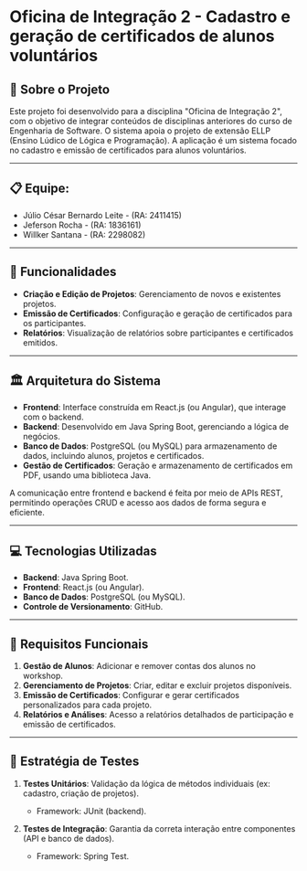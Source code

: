 # Oficina de Integração 2 - Cadastro e geração de certificados de alunos voluntários

## 📖 Sobre o Projeto

Este projeto foi desenvolvido para a disciplina "Oficina de Integração 2", com o objetivo de integrar conteúdos de disciplinas anteriores do curso de Engenharia de Software. O sistema apoia o projeto de extensão ELLP (Ensino Lúdico de Lógica e Programação). A aplicação é um sistema focado no cadastro e emissão de certificados para alunos voluntários.

---

## 📋 Equipe:

   - Júlio César Bernardo Leite - (RA: 2411415)
   - Jeferson Rocha - (RA: 1836161)
   - Willker Santana - (RA: 2298082)

---

## 🚀 Funcionalidades

- **Criação e Edição de Projetos**: Gerenciamento de novos e existentes projetos.
- **Emissão de Certificados**: Configuração e geração de certificados para os participantes.
- **Relatórios**: Visualização de relatórios sobre participantes e certificados emitidos.

---

## 🏛 Arquitetura do Sistema

- **Frontend**: Interface construída em React.js (ou Angular), que interage com o backend.
- **Backend**: Desenvolvido em Java Spring Boot, gerenciando a lógica de negócios.
- **Banco de Dados**: PostgreSQL (ou MySQL) para armazenamento de dados, incluindo alunos, projetos e certificados.
- **Gestão de Certificados**: Geração e armazenamento de certificados em PDF, usando uma biblioteca Java.
  
A comunicação entre frontend e backend é feita por meio de APIs REST, permitindo operações CRUD e acesso aos dados de forma segura e eficiente.

---

## 💻 Tecnologias Utilizadas

- **Backend**: Java Spring Boot.
- **Frontend**: React.js (ou Angular).
- **Banco de Dados**: PostgreSQL (ou MySQL).
- **Controle de Versionamento**: GitHub.
---

## 📝 Requisitos Funcionais

1. **Gestão de Alunos**: Adicionar e remover contas dos alunos no workshop.
2. **Gerenciamento de Projetos**: Criar, editar e excluir projetos disponíveis.
3. **Emissão de Certificados**: Configurar e gerar certificados personalizados para cada projeto.
4. **Relatórios e Análises**: Acesso a relatórios detalhados de participação e emissão de certificados.

---

## 🧪 Estratégia de Testes

1. **Testes Unitários**: Validação da lógica de métodos individuais (ex: cadastro, criação de projetos).
   - Framework: JUnit (backend).
   
2. **Testes de Integração**: Garantia da correta interação entre componentes (API e banco de dados).
   - Framework: Spring Test.
